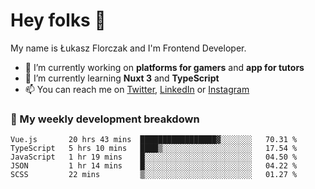 # Hey folks 👋

My name is Łukasz Florczak and I'm Frontend Developer. 

- 🔭 I’m currently working on **platforms for gamers** and **app for tutors**
- 🌱 I’m currently learning **Nuxt 3** and **TypeScript**
- 📫 You can reach me on [Twitter](https://twitter.com/lukaszflorczak), [LinkedIn](https://pl.linkedin.com/in/lukasz-florczak) or [Instagram](https://instagram.com/lukaszflorczak)


### 🧮 My weekly development breakdown

<!--START_SECTION:waka-->
```text
Vue.js       20 hrs 43 mins  █████████████████▓░░░░░░░   70.31 % 
TypeScript   5 hrs 10 mins   ████▒░░░░░░░░░░░░░░░░░░░░   17.54 % 
JavaScript   1 hr 19 mins    █░░░░░░░░░░░░░░░░░░░░░░░░   04.50 % 
JSON         1 hr 14 mins    █░░░░░░░░░░░░░░░░░░░░░░░░   04.22 % 
SCSS         22 mins         ▒░░░░░░░░░░░░░░░░░░░░░░░░   01.27 % 
```
<!--END_SECTION:waka-->

<!--
**lukaszflorczak/lukaszflorczak** is a ✨ _special_ ✨ repository because its `README.md` (this file) appears on your GitHub profile.

Here are some ideas to get you started:

- 🔭 I’m currently working on ...
- 🌱 I’m currently learning ...
- 👯 I’m looking to collaborate on ...
- 🤔 I’m looking for help with ...
- 💬 Ask me about ...
- 📫 How to reach me: ...
- 😄 Pronouns: ...
- ⚡ Fun fact: ...
-->
